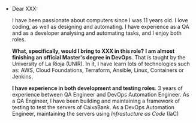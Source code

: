 - Dear XXX:
  
  I have been passionate about computers since I was 11 years old. I love coding, as well as designing and automating. I have experience as a QA and as a developer analysing and automating tasks, and I enjoy both roles.
  
  **What, specifically, would I bring to XXX in this role?**
  **I am almost finishing an official Master's degree in DevOps**. That is taught by the University of La Rioja (UNIR). In it, I have learn lots of technologies such as: AWS, Cloud Foundations, Terraform, Ansible, Linux, Containers or Jenkins.
  
  **I have experience in both development and testing roles**. 3 years of experience between QA Engineer and DevOps Automation Engineer. As a QA Engineer, I have been building and maintaining a framework of testing to test the servers of CaixaBank. As a DevOps Automation Engineer, maintaining the servers using *Infrastucture as Code* (IaC)